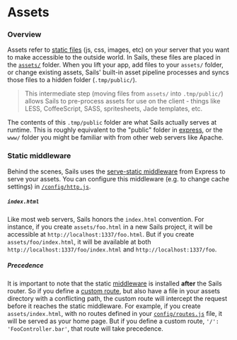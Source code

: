 # Assets

### Overview

Assets refer to [static files](http://en.wikipedia.org/wiki/Static_web_page) (js, css, images, etc) on your server that you want to make accessible to the outside world.  In Sails, these files are placed in the [`assets/`](http://sailsjs.com/documentation/anatomy/myApp/assets) folder.  When you lift your app, add files to your `assets/` folder, or change existing assets, Sails' built-in asset pipeline processes and syncs those files to a hidden folder (`.tmp/public/`).

> This intermediate step (moving files from `assets/` into `.tmp/public/`) allows Sails to pre-process assets for use on the client - things like LESS, CoffeeScript, SASS, spritesheets, Jade templates, etc.

The contents of this `.tmp/public` folder are what Sails actually serves at runtime.  This is roughly equivalent to the "public" folder in [express](https://github.com/expressjs), or the `www/` folder you might be familiar with from other web servers like Apache.


### Static middleware

Behind the scenes, Sails uses the [serve-static middleware](https://www.npmjs.com/package/serve-static) from Express to serve your assets. You can configure this middleware (e.g. to change cache settings) in [`/config/http.js`](http://sailsjs.com/documentation/reference/sails.config/sails.config.http.html).

##### `index.html`
Like most web servers, Sails honors the `index.html` convention.  For instance, if you create `assets/foo.html` in a new Sails project, it will be accessible at `http://localhost:1337/foo.html`.  But if you create `assets/foo/index.html`, it will be available at both `http://localhost:1337/foo/index.html` and `http://localhost:1337/foo`.

##### Precedence
It is important to note that the static [middleware](http://stephensugden.com/middleware_guide/) is installed **after** the Sails router.  So if you define a [custom route](http://sailsjs.com/documentation/concepts/Routes?q=custom-routes), but also have a file in your assets directory with a conflicting path, the custom route will intercept the request before it reaches the static middleware. For example, if you create `assets/index.html`, with no routes defined in your [`config/routes.js`](http://sailsjs.com/documentation/reference/sails.config/sails.config.routes.html) file, it will be served as your home page.  But if you define a custom route, `'/': 'FooController.bar'`, that route will take precedence.



<docmeta name="displayName" value="Assets">
<docmeta name="nextUpLink" value="/documentation/concepts/shell-scripts">
<docmeta name="nextUpName" value="Shell Scripts">

